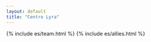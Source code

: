 ```yaml
---
layout: default
title: "Centro Lyra"
---
```


{% include es/team.html %}
{% include es/allies.html %}
